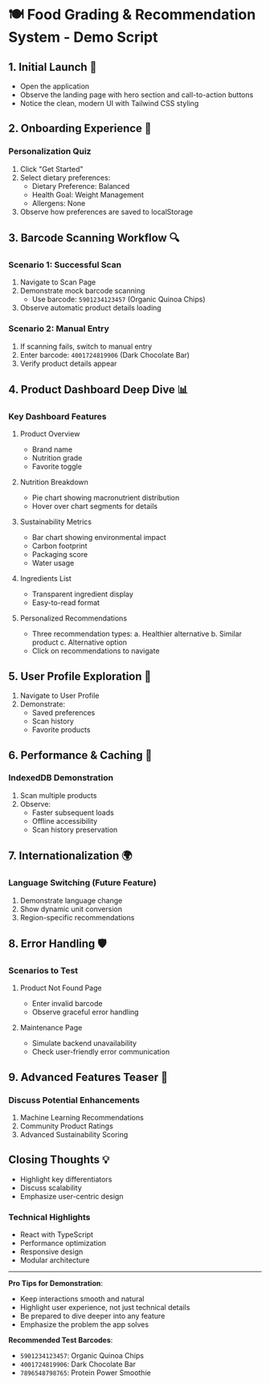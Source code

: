 # 🍽️ Food Grading & Recommendation System - Demo Script

## 1. Initial Launch 🚀
- Open the application
- Observe the landing page with hero section and call-to-action buttons
- Notice the clean, modern UI with Tailwind CSS styling

## 2. Onboarding Experience 🧭
### Personalization Quiz
1. Click "Get Started"
2. Select dietary preferences:
   - Dietary Preference: Balanced
   - Health Goal: Weight Management
   - Allergens: None
3. Observe how preferences are saved to localStorage

## 3. Barcode Scanning Workflow 🔍
### Scenario 1: Successful Scan
1. Navigate to Scan Page
2. Demonstrate mock barcode scanning
   - Use barcode: `5901234123457` (Organic Quinoa Chips)
3. Observe automatic product details loading

### Scenario 2: Manual Entry
1. If scanning fails, switch to manual entry
2. Enter barcode: `4001724819906` (Dark Chocolate Bar)
3. Verify product details appear

## 4. Product Dashboard Deep Dive 📊
### Key Dashboard Features
1. Product Overview
   - Brand name
   - Nutrition grade
   - Favorite toggle

2. Nutrition Breakdown
   - Pie chart showing macronutrient distribution
   - Hover over chart segments for details

3. Sustainability Metrics
   - Bar chart showing environmental impact
   - Carbon footprint
   - Packaging score
   - Water usage

4. Ingredients List
   - Transparent ingredient display
   - Easy-to-read format

5. Personalized Recommendations
   - Three recommendation types:
     a. Healthier alternative
     b. Similar product
     c. Alternative option
   - Click on recommendations to navigate

## 5. User Profile Exploration 👤
1. Navigate to User Profile
2. Demonstrate:
   - Saved preferences
   - Scan history
   - Favorite products

## 6. Performance & Caching 🚄
### IndexedDB Demonstration
1. Scan multiple products
2. Observe:
   - Faster subsequent loads
   - Offline accessibility
   - Scan history preservation

## 7. Internationalization 🌍
### Language Switching (Future Feature)
1. Demonstrate language change
2. Show dynamic unit conversion
3. Region-specific recommendations

## 8. Error Handling 🛡️
### Scenarios to Test
1. Product Not Found Page
   - Enter invalid barcode
   - Observe graceful error handling

2. Maintenance Page
   - Simulate backend unavailability
   - Check user-friendly error communication

## 9. Advanced Features Teaser 🔮
### Discuss Potential Enhancements
1. Machine Learning Recommendations
2. Community Product Ratings
3. Advanced Sustainability Scoring

## Closing Thoughts 💡
- Highlight key differentiators
- Discuss scalability
- Emphasize user-centric design

### Technical Highlights
- React with TypeScript
- Performance optimization
- Responsive design
- Modular architecture

---

**Pro Tips for Demonstration**:
- Keep interactions smooth and natural
- Highlight user experience, not just technical details
- Be prepared to dive deeper into any feature
- Emphasize the problem the app solves

**Recommended Test Barcodes**:
- `5901234123457`: Organic Quinoa Chips
- `4001724819906`: Dark Chocolate Bar
- `7896548798765`: Protein Power Smoothie 